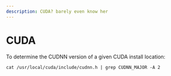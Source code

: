 ```yaml
---
description: CUDA? barely even know her
---
```


# CUDA

To determine the CUDNN version of a given CUDA install location:

```text
cat /usr/local/cuda/include/cudnn.h | grep CUDNN_MAJOR -A 2
```



